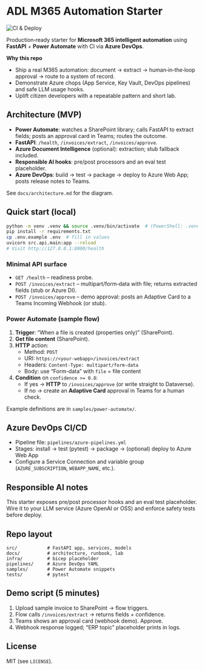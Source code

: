 
# ADL M365 Automation Starter

![CI & Deploy](https://github.com/ammons-datalabs/adl-m365-automation-starter/actions/workflows/ci-deploy.yml/badge.svg)

Production‑ready starter for **Microsoft 365 intelligent automation** using **FastAPI** + **Power Automate** with CI via **Azure DevOps**.

**Why this repo**
- Ship a real M365 automation: document → extract → human‑in‑the‑loop approval → route to a system of record.
- Demonstrate Azure chops (App Service, Key Vault, DevOps pipelines) and safe LLM usage hooks.
- Uplift citizen developers with a repeatable pattern and short lab.

## Architecture (MVP)
- **Power Automate**: watches a SharePoint library; calls FastAPI to extract fields; posts an approval card in Teams; routes the outcome.
- **FastAPI**: `/health`, `/invoices/extract`, `/invoices/approve`.
- **Azure Document Intelligence** (optional): extraction; stub fallback included.
- **Responsible AI hooks**: pre/post processors and an eval test placeholder.
- **Azure DevOps**: build → test → package → deploy to Azure Web App; posts release notes to Teams.

See `docs/architecture.md` for the diagram.

## Quick start (local)
```bash
python -m venv .venv && source .venv/bin/activate  # (PowerShell: .venv\Scripts\Activate.ps1)
pip install -r requirements.txt
cp .env.example .env  # fill in values
uvicorn src.api.main:app --reload
# Visit http://127.0.0.1:8000/health
```

### Minimal API surface
- `GET /health` – readiness probe.
- `POST /invoices/extract` – multipart/form‑data with file; returns extracted fields (stub or Azure DI).
- `POST /invoices/approve` – demo approval: posts an Adaptive Card to a Teams Incoming Webhook (or stub).

### Power Automate (sample flow)
1. **Trigger**: “When a file is created (properties only)” (SharePoint).
2. **Get file content** (SharePoint).
3. **HTTP** action:
   - Method: `POST`
   - URI: `https://<your-webapp>/invoices/extract`
   - Headers: `Content-Type: multipart/form-data`
   - Body: use “Form-data” with `file` = file content
4. **Condition** on `confidence >= 0.8`:
   - If yes → **HTTP** to `/invoices/approve` (or write straight to Dataverse).
   - If no → create an **Adaptive Card** approval in Teams for a human check.

Example definitions are in `samples/power-automate/`.

## Azure DevOps CI/CD
- Pipeline file: `pipelines/azure-pipelines.yml`
- Stages: install → test (pytest) → package → (optional) deploy to Azure Web App
- Configure a Service Connection and variable group (`AZURE_SUBSCRIPTION`, `WEBAPP_NAME`, etc.).

## Responsible AI notes
This starter exposes pre/post processor hooks and an eval test placeholder. Wire it to your LLM service (Azure OpenAI or OSS) and enforce safety tests before deploy.

## Repo layout
```
src/           # FastAPI app, services, models
docs/          # architecture, runbook, lab
infra/         # bicep placeholder
pipelines/     # Azure DevOps YAML
samples/       # Power Automate snippets
tests/         # pytest
```

## Demo script (5 minutes)
1) Upload sample invoice to SharePoint → flow triggers.
2) Flow calls `/invoices/extract` → returns fields + confidence.
3) Teams shows an approval card (webhook demo). Approve.
4) Webhook response logged; “ERP topic” placeholder prints in logs.

## License
MIT (see `LICENSE`).
